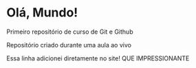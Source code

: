 # Olá, Mundo!
 Primeiro repositório de curso de Git e Github

 Repositório criado durante uma aula ao vivo
 
 Essa linha adicionei diretamente no site! QUE IMPRESSIONANTE
 
